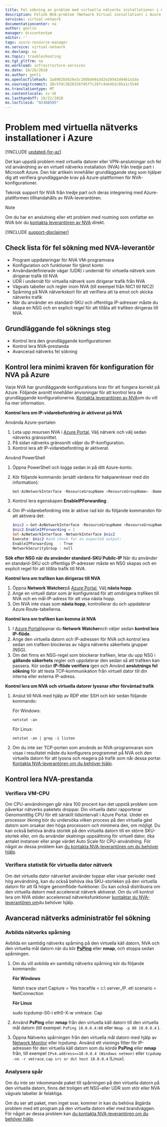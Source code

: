 ```yaml
---
title: Fel sökning av problem med virtuella nätverks installationer i Azure | Microsoft Docs
description: Felsök NVA-problem (Network Virtual installation) i Azure och verifiera grundläggande krav för Azure-plattformen för NVA-konfigurationer.
services: virtual-network
documentationcenter: na
author: genlin
manager: dcscontentpm
editor: ''
tags: azure-resource-manager
ms.service: virtual-network
ms.devlang: na
ms.topic: troubleshooting
ms.tgt_pltfrm: na
ms.workload: infrastructure-services
ms.date: 10/26/2018
ms.author: genli
ms.openlocfilehash: 3a8982b5626e3c19dbd49a3d2e20542d44b1a1da
ms.sourcegitcommit: 28c5fdc3828316f45f7c20fc4de4b2c05a1c5548
ms.translationtype: MT
ms.contentlocale: sv-SE
ms.lasthandoff: 10/22/2020
ms.locfileid: "92368595"
---
```

# <a name="network-virtual-appliance-issues-in-azure"></a>Problem med virtuella nätverks installationer i Azure

[!INCLUDE [updated-for-az](../../includes/updated-for-az.md)]

Det kan uppstå problem med virtuella datorer eller VPN-anslutningar och fel vid användning av en virtuell nätverks installation (NVA) från tredje part i Microsoft Azure. Den här artikeln innehåller grundläggande steg som hjälper dig att verifiera grundläggande krav på Azure-plattformen för NVA-konfigurationer.

Teknisk support för NVA från tredje part och deras integrering med Azure-plattformen tillhandahålls av NVA-leverantören.

> [!NOTE]
> Om du har en anslutning eller ett problem med routning som omfattar en NVA bör du [kontakta leverantören av NVA](https://support.microsoft.com/help/2984655/support-for-azure-market-place-for-virtual-machines) direkt.

[!INCLUDE [support-disclaimer](../../includes/support-disclaimer.md)]

## <a name="checklist-for-troubleshooting-with-nva-vendor"></a>Check lista för fel sökning med NVA-leverantör

- Program uppdateringar för NVA VM-programvara
- Konfiguration och funktioner för tjänst konto
- Användardefinierade vägar (UDR) i undernät för virtuella nätverk som dirigerar trafik till NVA
- UDR i undernät för virtuella nätverk som dirigerar trafik från NVA
- Vägvals tabeller och regler inom NVA (till exempel från NIC1 till NIC2)
- Spårning på NVA nätverkskort för att verifiera att ta emot och skicka nätverks trafik
- När du använder en standard-SKU och offentliga IP-adresser måste du skapa en NSG och en explicit regel för att tillåta att trafiken dirigeras till NVA.

## <a name="basic-troubleshooting-steps"></a>Grundläggande fel söknings steg

- Kontrol lera den grundläggande konfigurationen
- Kontrol lera NVA-prestanda
- Avancerad nätverks fel sökning

## <a name="check-the-minimum-configuration-requirements-for-nvas-on-azure"></a>Kontrol lera minimi kraven för konfiguration för NVA på Azure

Varje NVA har grundläggande konfigurations krav för att fungera korrekt på Azure. Följande avsnitt innehåller anvisningar för att kontrol lera de grundläggande konfigurationerna. [Kontakta leverantören av NVA](https://support.microsoft.com/help/2984655/support-for-azure-market-place-for-virtual-machines)om du vill ha mer information.

**Kontrol lera om IP-vidarebefordring är aktiverat på NVA**

Använda Azure-portalen

1. Leta upp resursen NVA i [Azure Portal](https://portal.azure.com), Välj nätverk och välj sedan nätverks gränssnittet.
2. På sidan nätverks gränssnitt väljer du IP-konfiguration.
3. Kontrol lera att IP-vidarebefordring är aktiverat.

Använd PowerShell

1. Öppna PowerShell och logga sedan in på ditt Azure-konto.
2. Kör följande kommando (ersätt värdena för hakparenteser med din information):

   ```powershell
   Get-AzNetworkInterface -ResourceGroupName <ResourceGroupName> -Name <NicName>
   ```

3. Kontrol lera egenskapen **EnableIPForwarding** .
4. Om IP-vidarebefordring inte är aktive rad kör du följande kommandon för att aktivera det:

   ```powershell
   $nic2 = Get-AzNetworkInterface -ResourceGroupName <ResourceGroupName> -Name <NicName>
   $nic2.EnableIPForwarding = 1
   Set-AzNetworkInterface -NetworkInterface $nic2
   Execute: $nic2 #and check for an expected output:
   EnableIPForwarding   : True
   NetworkSecurityGroup : null
   ```

**Sök efter NSG när du använder standard-SKU Pubilc-IP** När du använder en standard-SKU och offentliga IP-adresser måste en NSG skapas och en explicit regel för att tillåta trafik till NVA.

**Kontrol lera om trafiken kan dirigeras till NVA**

1. Öppna **Network Watcher**på [Azure Portal](https://portal.azure.com), Välj **nästa hopp**.
2. Ange en virtuell dator som är konfigurerad för att omdirigera trafiken till NVA och en mål-IP-adress för att visa nästa hopp. 
3. Om NVA inte visas som **nästa hopp**, kontrollerar du och uppdaterar Azure Route-tabellerna.

**Kontrol lera om trafiken kan komma åt NVA**

1. I [Azure Portal](https://portal.azure.com)öppnar du **Network Watcher**och väljer sedan **kontrol lera IP-flöde**. 
2. Ange den virtuella datorn och IP-adressen för NVA och kontrol lera sedan om trafiken blockeras av några nätverks säkerhets grupper (NSG).
3. Om det finns en NSG-regel som blockerar trafiken, letar du upp NSG i **gällande säkerhets** regler och uppdaterar den sedan så att trafiken kan passera. Kör sedan **IP-flöde verifiera** igen och Använd **anslutnings fel sökning** för att testa TCP-kommunikation från virtuell dator till din interna eller externa IP-adress.

**Kontrol lera om NVA och virtuella datorer lyssnar efter förväntad trafik**

1. Anslut till NVA med hjälp av RDP eller SSH och kör sedan följande kommando:

    För Windows:

    ```console
   netstat -an
    ```

    För Linux:

    ```console
   netstat -an | grep -i listen
    ```
2. Om du inte ser TCP-porten som används av NVA-programvaran som visas i resultatet måste du konfigurera programmet på NVA och den virtuella datorn för att lyssna och reagera på trafik som når dessa portar. [Kontakta NVA-leverantören om du behöver hjälp](https://support.microsoft.com/help/2984655/support-for-azure-market-place-for-virtual-machines).

## <a name="check-nva-performance"></a>Kontrol lera NVA-prestanda

### <a name="validate-vm-cpu"></a>Verifiera VM-CPU

Om CPU-användningen går nära 100 procent kan det uppstå problem som påverkar nätverks paketets droppar. Din virtuella dator rapporterar Genomsnittlig CPU för ett särskilt tidsintervall i Azure Portal. Under en processor ökning bör du undersöka vilken process på den virtuella gäst datorn som orsakar den höga processorn och minimera den, om möjligt. Du kan också behöva ändra storlek på den virtuella datorn till en större SKU-storlek eller, om du använder skalnings uppsättning för virtuell dator, öka antalet instanser eller ange värdet Auto Scale för CPU-användning. För något av dessa problem kan [du kontakta NVA-leverantören om du behöver hjälp](https://support.microsoft.com/help/2984655/support-for-azure-market-place-for-virtual-machines).

### <a name="validate-vm-network-statistics"></a>Verifiera statistik för virtuella dator nätverk

Om det virtuella dator nätverket använder toppar eller visar perioder med hög användning, kan du också behöva öka SKU-storleken på den virtuella datorn för att få högre genomflöde-funktioner. Du kan också distribuera om den virtuella datorn med accelererat nätverk aktiverat. Om du vill kontrol lera om NVA stöder accelererad nätverksfunktioner [kontaktar du NVA-leverantören om](https://support.microsoft.com/help/2984655/support-for-azure-market-place-for-virtual-machines)du behöver hjälp.

## <a name="advanced-network-administrator-troubleshooting"></a>Avancerad nätverks administratör fel sökning

### <a name="capture-network-trace"></a>Avbilda nätverks spårning
Avbilda en samtidig nätverks spårning på den virtuella käll datorn, NVA och den virtuella mål datorn när du kör **[PsPing](https://docs.microsoft.com/sysinternals/downloads/psping)** eller **nmap**, och stoppa sedan spårningen.

1. Om du vill avbilda en samtidig nätverks spårning kör du följande kommando:

   **För Windows**

   Netsh trace start Capture = Yes tracefile = c:\ server_IP. etl scenario = NetConnection

   **För Linux**

   sudo tcpdump-S0-i eth0-X-w vmtrace. Cap

2. Använd **PsPing** eller **nmap** från den virtuella käll datorn till den virtuella mål datorn (till exempel: `PsPing 10.0.0.4:80` eller `Nmap -p 80 10.0.0.4` ).
3. Öppna Nätverks spårningen från den virtuella mål datorn med hjälp av [Network Monitor](https://download.cnet.com/s/network-monitor) eller tcpdump. Använd ett visnings filter för IP-adressen för den virtuella käll datorn som du körde **PsPing** eller **nmap** från, till exempel `IPv4.address==10.0.0.4 (Windows netmon)` eller `tcpdump -nn -r vmtrace.cap src or dst host 10.0.0.4` (Linux).

### <a name="analyze-traces"></a>Analysera spår

Om du inte ser inkommande paket till spårningen på den virtuella datorn på den virtuella datorn, finns det troligen ett NSG-eller UDR som stör eller NVA vägvals tabeller är felaktiga.

Om du ser att paket, men inget svar, kommer in kan du behöva åtgärda problem med ett program på den virtuella datorn eller med brandväggen. För något av dessa problem kan [du kontakta NVA-leverantören om du behöver hjälp](https://support.microsoft.com/help/2984655/support-for-azure-market-place-for-virtual-machines).